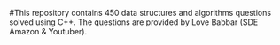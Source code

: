#This repository contains 450 data structures and algorithms questions solved using C++. The questions are provided by Love Babbar (SDE Amazon & Youtuber).
